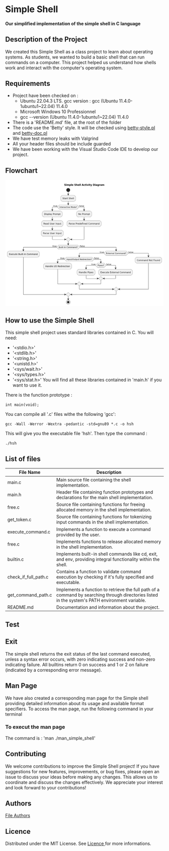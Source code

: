 # Simple Shell
#### Our simplified implementation of the simple shell in C language

## Description of the Project
We created this Simple Shell as a class project to learn about operating systems. As students, we wanted to build a basic shell that can run commands on a computer. This project helped us understand how shells work and interact with the computer's operating system.


## Requirements
* Project have been checked on :
    - Ubuntu 22.04.3 LTS. gcc version : gcc (Ubuntu 11.4.0-1ubuntu1~22.04) 11.4.0
    - Microsoft Windows 10 Professionnel
    - gcc --version (Ubuntu 11.4.0-1ubuntu1~22.04) 11.4.0
* There is a 'README.md' file, at the root of the folder
* The code use the 'Betty' style. It will be checked using [betty-style.pl](https://github.com/hs-hq/Betty/blob/main/betty-style.pl) and [betty-doc.pl](https://github.com/hs-hq/Betty/blob/main/betty-doc.pl)
* We have test memory leaks with Valgrind
* All your header files should be include guarded
* We have been working with the Visual Studio Code IDE to develop our project.

## Flowchart
<img src="diagram.png" alt= "Activity Diagram">

## How to use the Simple Shell

This simple shell project uses standard libraries contained in C. You will need:
- '<stdio.h>'
- '<stdlib.h>'
- '<string.h>'
- '<unistd.h>'
- '<sys/wait.h>'
- '<sys/types.h>'
- '<sys/stat.h>'
You will find all these libraries contained in 'main.h' if you want to use it.

There is the function prototype :
```
int main(void);
```

You can compile all '.c' files withe the following 'gcc':
```
gcc -Wall -Werror -Wextra -pedantic -std=gnu89 *.c -o hsh
```
This will give you the executable file 'hsh'.
Then type the command :
```
./hsh
```

## List of files
<table>
    <thead>
        <tr>
            <th>File Name</th>
            <th>Description</th>
        </tr>
    </thead>
    <tbody>
        <tr>
            <td>main.c</td>
            <td>Main source file containing the shell implementation.</td>
        </tr>
        <tr>
            <td>main.h</td>
            <td>Header file containing function prototypes and declarations for the main shell implementation.</td>
        </tr>
        <tr>
            <td>free.c</td>
            <td>Source file containing functions for freeing allocated memory in the shell implementation.</td>
        </tr>
        <tr>
            <td>get_token.c</td>
            <td>Source file containing functions for tokenizing input commands in the shell implementation.</td>
        </tr>
        <tr>
            <td>execute_command.c</td>
            <td>Implements a function to execute a command provided by the user.</td>
        </tr>
        <tr>
            <td>free.c</td>
            <td>Implements functions to release allocated memory in the shell implementation.</td>
        </tr>
        <tr>
            <td>builtin.c</td>
            <td>Implements built-in shell commands like cd, exit, and env, providing integral functionality within the shell.</td>
        </tr>
         <tr>
            <td>check_if_full_path.c</td>
            <td>Contains a function to validate command execution by checking if it's fully specified and executable.</td>
        </tr>
         <tr>
            <td>get_command_path.c</td>
            <td>Implements a function to retrieve the full path of a command by searching through directories listed in the system's PATH environment variable.</td>
        </tr>
        <tr>
            <td>README.md</td>
            <td>Documentation and information about the project.</td>
        </tr>
    </tbody>
</table>

## Test


## Exit

The simple shell returns the exit status of the last command executed, unless a syntax error occurs, with zero indicating success and non-zero indicating failure. All builtins return 0 on success and 1 or 2 on failure (indicated by a corresponding error message).

## Man Page

We have also created a corresponding man page for the Simple shell providing detailed information about its usage and available format specifiers. To access the man page, run the following command in your terminal
### To execut  the man page 
The command is : 'man  ./man_simple_shell'

## Contributing
We welcome contributions to improve the Simple Shell project! If you have suggestions for new features, improvements, or bug fixes, please open an issue to discuss your ideas before making any changes. This allows us to coordinate and discuss the changes effectively. We appreciate your interest and look forward to your contributions!

## Authors
<a href="AUTHORS">File Authors<a>

## Licence
Distributed under the MIT License. See <a href="LICENSE">Licence </a>for more informations.